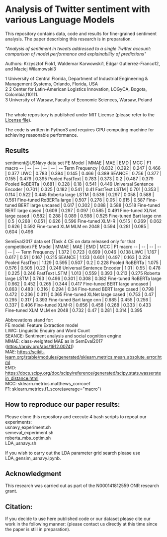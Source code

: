# Analysis of Twitter sentiment with various Language Models
This repository contains data, code and results for fine-grained sentiment analysis. The paper describing this research is in preparation.

*"Analysis of sentiment in tweets addressed to a single Twitter account: comparison of model performance and explainability of predictions"*

Authors: Krzysztof Fiok1, Waldemar Karwowski1, Edgar Gutierrez-Franco12, and Maciej Wilamowski3


1 University of Central Florida, Department of Industrial Engineering & Management Systems, Orlando, Florida, USA </br>
2 2	Center for Latin-American Logistics Innovation, LOGyCA, Bogota, Colombia,110111.</br>
3 University of Warsaw, Faculty of Economic Sciences, Warsaw, Poland</br>
<br/>

The whole repository is published under MIT License (please refer to the [License file](https://github.com/krzysztoffiok/twitter_sentiment/blob/master/LICENSE)).

The code is written in Python3 and requires GPU computing machine for achieving reasonable performance.

## Results

sentiment@USNavy data set
FE Model | MMAE | MAE | EMD | MCC | F1 macro
-- | -- | -- | -- | -- | --
Term Frequency | 0.832 | 0.392 | 0.247 | 0.466 | 0.377
LIWC | 0.783 | 0.394 | 0.145 | 0.466 | 0.389
SEANCE | 0.756 | 0.377 | 0.155 | 0.479 | 0.395
Pooled FastText | 0.783 | 0.373 | 0.2 | 0.487 | 0.379
Pooled RoBERTa | 0.681 | 0.328 | 0.18 | 0.541 | 0.449
Universal Sentence Encoder | 0.701 | 0.325 | 0.182 | 0.541 | 0.41
FastText LSTM | 0.701 | 0.353 | 0.114 | 0.522 | 0.445
Roberta large LSTM | 0.536 | 0.297 | 0.058 | 0.588 | 0.561
Fine-tuned  RoBERTa large | 0.507 | 0.278 | 0.05 | 0.615 | 0.587
Fine-tuned BERT large uncased | 0.617 | 0.302 | 0.088 | 0.588 | 0.518
Fine-tuned BERT large cased | 0.609 | 0.297 | 0.097 | 0.585 | 0.491
Fine-tuned XLNet large cased | 0.582 | 0.288 | 0.089 | 0.598 | 0.525
Fine-tuned Bart large cnn | 0.5 | 0.268 | 0.051 | 0.626 | 0.596
Fine-tuned XLM-R | 0.515 | 0.269 | 0.062 | 0.626 | 0.592
Fine-tuned XLM MLM en 2048 | 0.594 | 0.281 | 0.085 | 0.604 | 0.496

SemEval2017 data set (Task 4 CE on data released only for that competition)
FE Model | MMAE | MAE | EMD | MCC | F1 macro
-- | -- | -- | -- | -- | --
Term Frequency | 1.372 | 0.723 | 0.699 | 0.046 | 0.138
LIWC | 1.167 | 0.617 | 0.51 | 0.167 | 0.215
SEANCE | 1.133 | 0.601 | 0.497 | 0.163 | 0.224
Pooled FastText | 1.129 | 0.595 | 0.507 | 0.2 | 0.228
Pooled RoBERTa | 1.075 | 0.576 | 0.505 | 0.23 | 0.248
Universal Sentence Encoder | 1.01 | 0.55 | 0.478 | 0.225 | 0.246
FastText LSTM | 1.013 | 0.559 | 0.393 | 0.213 | 0.275
Roberta large LSTM | 0.763 | 0.496 | 0.301 | 0.308 | 0.382
Fine-tuned  RoBERTa large | 0.662 | 0.452 | 0.265 | 0.344 | 0.417
Fine-tuned BERT large uncased | 0.863 | 0.483 | 0.316 | 0.294 | 0.34
Fine-tuned BERT large cased | 0.798 | 0.472 | 0.236 | 0.311 | 0.365
Fine-tuned XLNet large cased | 0.753 | 0.47 | 0.295 | 0.317 | 0.393
Fine-tuned Bart large cnn | 0.685 | 0.455 | 0.256 | 0.337 | 0.406
Fine-tuned XLM-R | 0.656 | 0.458 | 0.268 | 0.333 | 0.433
Fine-tuned XLM MLM en 2048 | 0.732 | 0.47 | 0.281 | 0.314 | 0.395

Abbrevations stand for:</br>
FE model: Feature Extraction model</br>
LIWC: Linguistic Enquiry and Word Count</br>
SEANCE: Sentiment analysis and social cognition engine</br>
MMAE: class-weighted MAE as in SemEval2017 (https://arxiv.org/abs/1912.00741)</br>
MAE: https://scikit-learn.org/stable/modules/generated/sklearn.metrics.mean_absolute_error.html</br>
EMD: https://docs.scipy.org/doc/scipy/reference/generated/scipy.stats.wasserstein_distance.html</br>
MCC: sklearn.metrics.matthews_corrcoef</br>
F1: sklearn.metrics.f1_score(average="macro")</br>


## How to reproduce our paper results:
Please clone this repository and execute 4 bash scripts to repeat our experiments: <br>
usnavy_experiment.sh <br>
semeval_experiment.sh <br>
roberta_mbs_optim.sh <br>
LDA_usnavy.sh <br>

If you wish to carry out the LDA parameter grid search please use LDA_gensim_usnavy.ipynb.

## Acknowledgment
This research was carried out as part of the N000141812559 ONR research grant.

## Citation:<br/>
If you decide to use here published code or our dataset please cite our work in the following manner:
(please contact us directly at this time since the paper is still in preparation).


